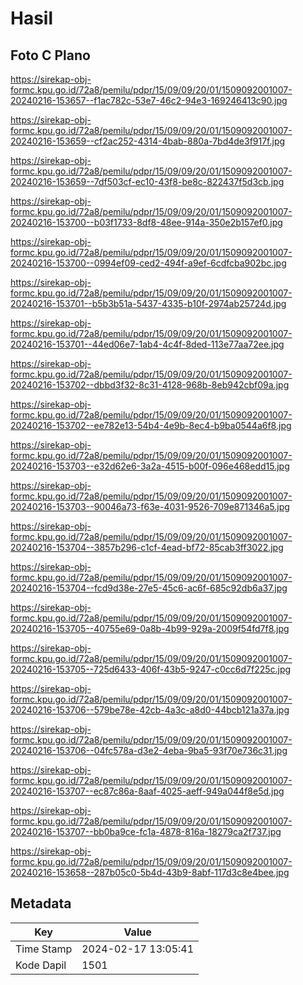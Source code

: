 # Hasil

## Foto C Plano

https://sirekap-obj-formc.kpu.go.id/72a8/pemilu/pdpr/15/09/09/20/01/1509092001007-20240216-153657--f1ac782c-53e7-46c2-94e3-169246413c90.jpg

https://sirekap-obj-formc.kpu.go.id/72a8/pemilu/pdpr/15/09/09/20/01/1509092001007-20240216-153659--cf2ac252-4314-4bab-880a-7bd4de3f917f.jpg

https://sirekap-obj-formc.kpu.go.id/72a8/pemilu/pdpr/15/09/09/20/01/1509092001007-20240216-153659--7df503cf-ec10-43f8-be8c-822437f5d3cb.jpg

https://sirekap-obj-formc.kpu.go.id/72a8/pemilu/pdpr/15/09/09/20/01/1509092001007-20240216-153700--b03f1733-8df8-48ee-914a-350e2b157ef0.jpg

https://sirekap-obj-formc.kpu.go.id/72a8/pemilu/pdpr/15/09/09/20/01/1509092001007-20240216-153700--0994ef09-ced2-494f-a9ef-6cdfcba902bc.jpg

https://sirekap-obj-formc.kpu.go.id/72a8/pemilu/pdpr/15/09/09/20/01/1509092001007-20240216-153701--b5b3b51a-5437-4335-b10f-2974ab25724d.jpg

https://sirekap-obj-formc.kpu.go.id/72a8/pemilu/pdpr/15/09/09/20/01/1509092001007-20240216-153701--44ed06e7-1ab4-4c4f-8ded-113e77aa72ee.jpg

https://sirekap-obj-formc.kpu.go.id/72a8/pemilu/pdpr/15/09/09/20/01/1509092001007-20240216-153702--dbbd3f32-8c31-4128-968b-8eb942cbf09a.jpg

https://sirekap-obj-formc.kpu.go.id/72a8/pemilu/pdpr/15/09/09/20/01/1509092001007-20240216-153702--ee782e13-54b4-4e9b-8ec4-b9ba0544a6f8.jpg

https://sirekap-obj-formc.kpu.go.id/72a8/pemilu/pdpr/15/09/09/20/01/1509092001007-20240216-153703--e32d62e6-3a2a-4515-b00f-096e468edd15.jpg

https://sirekap-obj-formc.kpu.go.id/72a8/pemilu/pdpr/15/09/09/20/01/1509092001007-20240216-153703--90046a73-f63e-4031-9526-709e871346a5.jpg

https://sirekap-obj-formc.kpu.go.id/72a8/pemilu/pdpr/15/09/09/20/01/1509092001007-20240216-153704--3857b296-c1cf-4ead-bf72-85cab3ff3022.jpg

https://sirekap-obj-formc.kpu.go.id/72a8/pemilu/pdpr/15/09/09/20/01/1509092001007-20240216-153704--fcd9d38e-27e5-45c6-ac6f-685c92db6a37.jpg

https://sirekap-obj-formc.kpu.go.id/72a8/pemilu/pdpr/15/09/09/20/01/1509092001007-20240216-153705--40755e69-0a8b-4b99-929a-2009f54fd7f8.jpg

https://sirekap-obj-formc.kpu.go.id/72a8/pemilu/pdpr/15/09/09/20/01/1509092001007-20240216-153705--725d6433-406f-43b5-9247-c0cc6d7f225c.jpg

https://sirekap-obj-formc.kpu.go.id/72a8/pemilu/pdpr/15/09/09/20/01/1509092001007-20240216-153706--579be78e-42cb-4a3c-a8d0-44bcb121a37a.jpg

https://sirekap-obj-formc.kpu.go.id/72a8/pemilu/pdpr/15/09/09/20/01/1509092001007-20240216-153706--04fc578a-d3e2-4eba-9ba5-93f70e736c31.jpg

https://sirekap-obj-formc.kpu.go.id/72a8/pemilu/pdpr/15/09/09/20/01/1509092001007-20240216-153707--ec87c86a-8aaf-4025-aeff-949a044f8e5d.jpg

https://sirekap-obj-formc.kpu.go.id/72a8/pemilu/pdpr/15/09/09/20/01/1509092001007-20240216-153707--bb0ba9ce-fc1a-4878-816a-18279ca2f737.jpg

https://sirekap-obj-formc.kpu.go.id/72a8/pemilu/pdpr/15/09/09/20/01/1509092001007-20240216-153658--287b05c0-5b4d-43b9-8abf-117d3c8e4bee.jpg


## Metadata

| Key        | Value               |
| ---------- | ------------------- |
| Time Stamp | 2024-02-17 13:05:41 |
| Kode Dapil | 1501                |



